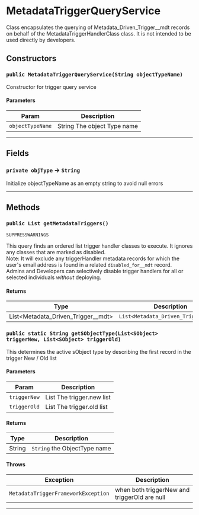 # MetadataTriggerQueryService

Class encapsulates the querying of Metadata_Driven_Trigger\_\_mdt records on behalf of the
MetadataTriggerHandlerClass class. It is not intended to be used directly by developers.

## Constructors

### `public MetadataTriggerQueryService(String objectTypeName)`

Constructor for trigger query service

#### Parameters

| Param            | Description                 |
| ---------------- | --------------------------- |
| `objectTypeName` | String The object Type name |

---

## Fields

### `private objType` → `String`

Initialize objectTypeName as an empty string to avoid null errors

---

## Methods

### `public List getMetadataTriggers()`

`SUPPRESSWARNINGS`

This query finds an ordered list trigger handler classes to execute. It ignores any classes that are marked as disabled. <br>Note: It will exclude any triggerHandler metadata records for which the user's email address is found in a related `disabled_for__mdt` record. <br>Admins and Developers can selectively disable trigger handlers for all or selected individuals _without_ deploying.

#### Returns

| Type                                 | Description                          |
| ------------------------------------ | ------------------------------------ |
| List<Metadata_Driven_Trigger\_\_mdt> | `List<Metadata_Driven_Trigger__mdt>` |

### `public static String getSObjectType(List<SObject> triggerNew, List<SObject> triggerOld)`

This determines the active sObject type by describing the first record in the trigger New / Old list

#### Parameters

| Param        | Description                        |
| ------------ | ---------------------------------- |
| `triggerNew` | List<sObject> The trigger.new list |
| `triggerOld` | List<sObject> The trigger.old list |

#### Returns

| Type   | Description                  |
| ------ | ---------------------------- |
| String | `String` the ObjectType name |

#### Throws

| Exception                           | Description                                  |
| ----------------------------------- | -------------------------------------------- |
| `MetadataTriggerFrameworkException` | when both triggerNew and triggerOld are null |

---
